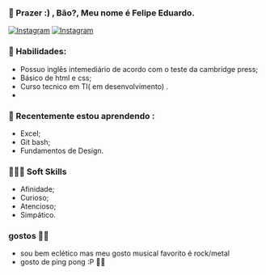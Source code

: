 ### 👋 Prazer :) , Bão?,  Meu nome é Felipe Eduardo.

[![Instagram](https://img.shields.io/badge/Instagram-E4405F?style=for-the-badge&logo=instagram&logoColor=white)](https://www.instagram.com/felipe_eduardo_01/)
[![Instagram](https://img.shields.io/badge/Gmail-0077B5?style=for-the-badge&logo=linkedin&logoColor=white)](https://www.instagram.com/felipe_eduardo_01/)

### 🧠 Habilidades:
* Possuo inglês intemediário de acordo com o teste da cambridge press;
* Básico de html e css;
* Curso tecnico em TI( em desenvolvimento) .
* 
### 📗 Recentemente estou aprendendo : 
* Excel;
* Git bash;
* Fundamentos de Design.

### 🙈🙉🙊 Soft Skills
* Afinidade;
* Curioso;
* Atencioso;
* Simpático.

### gostos 🎸🎸
* sou bem eclético mas meu gosto musical favorito é rock/metal 
* gosto de ping pong :P 🏓🏓
